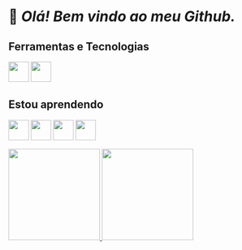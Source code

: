 # 👋 _Olá! Bem vindo ao meu Github._

## Ferramentas e Tecnologias

<img src="https://cdn.jsdelivr.net/gh/devicons/devicon@latest/icons/python/python-original.svg" width="40" height="40"/> <img src="https://cdn.jsdelivr.net/gh/devicons/devicon@latest/icons/git/git-original.svg" width="40" height="40"/>

## Estou aprendendo
<img src="https://cdn.jsdelivr.net/gh/devicons/devicon@latest/icons/csharp/csharp-original.svg" width="40" height="40"/> <img src="https://cdn.jsdelivr.net/gh/devicons/devicon@latest/icons/nodejs/nodejs-original.svg" width="40" height="40"/> <img src="https://cdn.jsdelivr.net/gh/devicons/devicon@latest/icons/docker/docker-original.svg" width="40" height="40"/> <img src="https://cdn.jsdelivr.net/gh/devicons/devicon@latest/icons/mysql/mysql-original.svg" width="40" height="40"/>

<div>
<a href="https://github.com/JhonnyPosti">
<img loading="lazy" height="180em" src="https://github-readme-stats.vercel.app/api/top-langs/?username=JhonnyPosti&layout=compact&langs_count=7&theme=dracula"/>
<img loading="lazy" height="180em" src="https://github-readme-stats.vercel.app/api?username=JhonnyPosti&show_icons=true&theme=dracula&include_all_commits=true&count_private=true"/>
</div>
